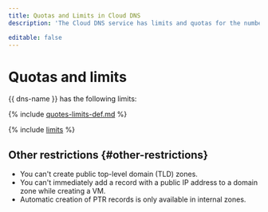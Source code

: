 ```yaml
---
title: Quotas and Limits in Cloud DNS
description: 'The Cloud DNS service has limits and quotas for the number of zones in one cloud, the number of record sets in one cloud, the number of record sets in one zone. You will learn more about the limitations of the service in this article.'

editable: false
---
```


# Quotas and limits

{{ dns-name }} has the following limits:

{% include [quotes-limits-def.md](../../_includes/quotes-limits-def.md) %}

{% include [limits](../../_includes/cloud-dns-limits.md) %}

## Other restrictions {#other-restrictions}

* You can't create public top-level domain (TLD) zones.
* You can't immediately add a record with a public IP address to a domain zone while creating a VM.
* Automatic creation of PTR records is only available in internal zones.

